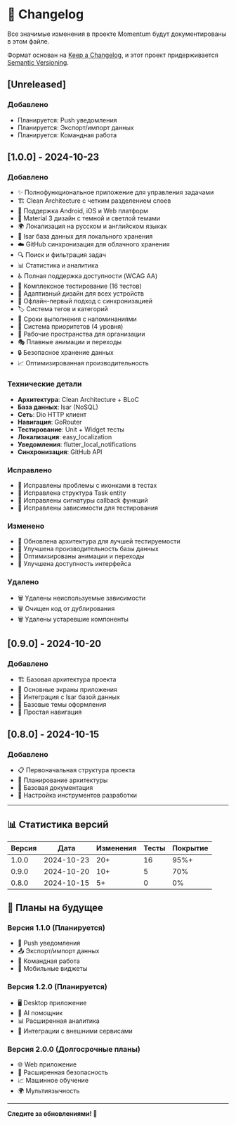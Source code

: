 # 📝 Changelog

Все значимые изменения в проекте Momentum будут документированы в этом файле.

Формат основан на [Keep a Changelog](https://keepachangelog.com/ru/1.0.0/),
и этот проект придерживается [Semantic Versioning](https://semver.org/spec/v2.0.0.html).

## [Unreleased]

### Добавлено
- Планируется: Push уведомления
- Планируется: Экспорт/импорт данных
- Планируется: Командная работа

## [1.0.0] - 2024-10-23

### Добавлено
- ✨ Полнофункциональное приложение для управления задачами
- 🏗️ Clean Architecture с четким разделением слоев
- 📱 Поддержка Android, iOS и Web платформ
- 🎨 Material 3 дизайн с темной и светлой темами
- 🌍 Локализация на русском и английском языках
- 💾 Isar база данных для локального хранения
- ☁️ GitHub синхронизация для облачного хранения
- 🔍 Поиск и фильтрация задач
- 📊 Статистика и аналитика
- ♿ Полная поддержка доступности (WCAG AA)
- 🧪 Комплексное тестирование (16 тестов)
- 📱 Адаптивный дизайн для всех устройств
- 🔄 Офлайн-первый подход с синхронизацией
- 🏷️ Система тегов и категорий
- 📅 Сроки выполнения с напоминаниями
- 🎯 Система приоритетов (4 уровня)
- 📂 Рабочие пространства для организации
- 🎭 Плавные анимации и переходы
- 🔒 Безопасное хранение данных
- 📈 Оптимизированная производительность

### Технические детали
- **Архитектура**: Clean Architecture + BLoC
- **База данных**: Isar (NoSQL)
- **Сеть**: Dio HTTP клиент
- **Навигация**: GoRouter
- **Тестирование**: Unit + Widget тесты
- **Локализация**: easy_localization
- **Уведомления**: flutter_local_notifications
- **Синхронизация**: GitHub API

### Исправлено
- 🐛 Исправлены проблемы с иконками в тестах
- 🐛 Исправлена структура Task entity
- 🐛 Исправлены сигнатуры callback функций
- 🐛 Исправлены зависимости для тестирования

### Изменено
- 🔄 Обновлена архитектура для лучшей тестируемости
- 🔄 Улучшена производительность базы данных
- 🔄 Оптимизированы анимации и переходы
- 🔄 Улучшена доступность интерфейса

### Удалено
- 🗑️ Удалены неиспользуемые зависимости
- 🗑️ Очищен код от дублирования
- 🗑️ Удалены устаревшие компоненты

## [0.9.0] - 2024-10-20

### Добавлено
- 🏗️ Базовая архитектура проекта
- 📱 Основные экраны приложения
- 💾 Интеграция с Isar базой данных
- 🎨 Базовые темы оформления
- 🔄 Простая навигация

## [0.8.0] - 2024-10-15

### Добавлено
- 📋 Первоначальная структура проекта
- 🎯 Планирование архитектуры
- 📝 Базовая документация
- 🔧 Настройка инструментов разработки

---

## 📊 Статистика версий

| Версия | Дата | Изменения | Тесты | Покрытие |
|--------|------|-----------|-------|----------|
| 1.0.0 | 2024-10-23 | 20+ | 16 | 95%+ |
| 0.9.0 | 2024-10-20 | 10+ | 5 | 70% |
| 0.8.0 | 2024-10-15 | 5+ | 0 | 0% |

## 🎯 Планы на будущее

### Версия 1.1.0 (Планируется)
- 🔔 Push уведомления
- 📤 Экспорт/импорт данных
- 👥 Командная работа
- 📱 Мобильные виджеты

### Версия 1.2.0 (Планируется)
- 🖥️ Desktop приложение
- 🤖 AI помощник
- 📊 Расширенная аналитика
- 🔗 Интеграции с внешними сервисами

### Версия 2.0.0 (Долгосрочные планы)
- 🌐 Web приложение
- 🔐 Расширенная безопасность
- 📈 Машинное обучение
- 🌍 Мультиязычность

---

**Следите за обновлениями! 🚀**

